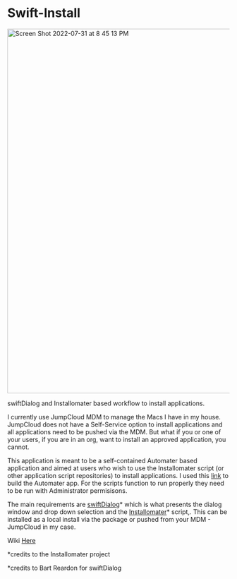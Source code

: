 # Swift-Install

<img width="826" alt="Screen Shot 2022-07-31 at 8 45 13 PM" src="https://user-images.githubusercontent.com/47955141/182061169-84aa76da-aa5e-4d81-abe3-8c9376925020.png">


swiftDialog and Installomater based workflow to install applications.

I currently use JumpCloud MDM to manage the Macs I have in my house. JumpCloud does not have a Self-Service option to install applications and all applications need to be pushed via the MDM. But what if you or one of your users, if you are in an org, want to install an approved application, you cannot. 

This application is meant to be a self-contained Automater based application and aimed at users who wish to use the Installomater script (or other application script repositories) to install applications. I used this [link](https://technology.siprep.org/running-sudo-commands-in-automator/) to build the Automater app. For the scripts function to run properly they need to be run with Administrator permisisons. 

The main requirements are [swiftDialog](https://github.com/bartreardon/swiftDialog)* which is what presents the dialog window and drop down selection and the [Installomater](https://github.com/Installomator/Installomator)* script,. This can be installed as a local install via the package or pushed from your MDM - JumpCloud in my case. 

Wiki [Here](https://github.com/roto31/Swift-Install/wiki)

*credits to the Installomater project

*credits to Bart Reardon for swiftDialog
